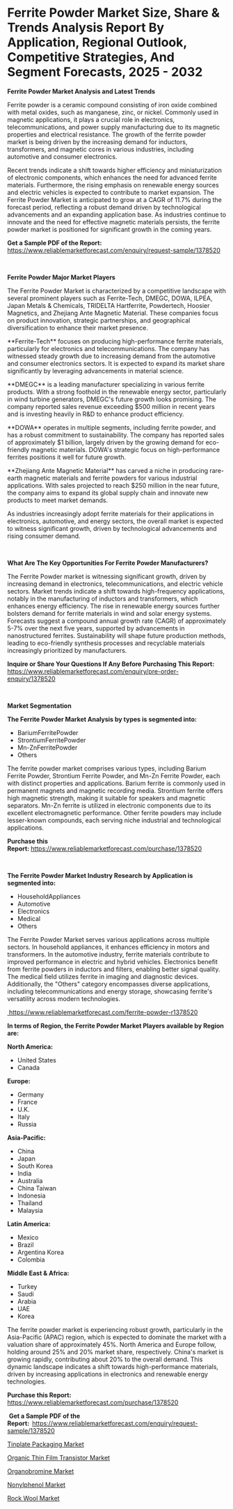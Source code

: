 <p><h1>Ferrite Powder Market Size, Share & Trends Analysis Report By Application, Regional Outlook, Competitive Strategies, And Segment Forecasts, 2025 - 2032</h1></p><p><strong>Ferrite Powder Market Analysis and Latest Trends</strong></p>
<p><p>Ferrite powder is a ceramic compound consisting of iron oxide combined with metal oxides, such as manganese, zinc, or nickel. Commonly used in magnetic applications, it plays a crucial role in electronics, telecommunications, and power supply manufacturing due to its magnetic properties and electrical resistance. The growth of the ferrite powder market is being driven by the increasing demand for inductors, transformers, and magnetic cores in various industries, including automotive and consumer electronics.</p><p>Recent trends indicate a shift towards higher efficiency and miniaturization of electronic components, which enhances the need for advanced ferrite materials. Furthermore, the rising emphasis on renewable energy sources and electric vehicles is expected to contribute to market expansion. The Ferrite Powder Market is anticipated to grow at a CAGR of 11.7% during the forecast period, reflecting a robust demand driven by technological advancements and an expanding application base. As industries continue to innovate and the need for effective magnetic materials persists, the ferrite powder market is positioned for significant growth in the coming years.</p></p>
<p><strong>Get a Sample PDF of the Report:&nbsp;</strong> <a href="https://www.reliablemarketforecast.com/enquiry/request-sample/1378520?utm_campaign=2011&utm_medium=2&utm_source=Github&utm_content=ia&utm_term=31032025&utm_id=ferrite-powder">https://www.reliablemarketforecast.com/enquiry/request-sample/1378520</a></p>
<p>&nbsp;</p>
<p><strong>Ferrite Powder Major Market Players</strong></p>
<p><p>The Ferrite Powder Market is characterized by a competitive landscape with several prominent players such as Ferrite-Tech, DMEGC, DOWA, ILPEA, Japan Metals & Chemicals, TRIDELTA Hartferrite, Powdertech, Hoosier Magnetics, and Zhejiang Ante Magnetic Material. These companies focus on product innovation, strategic partnerships, and geographical diversification to enhance their market presence.</p><p>**Ferrite-Tech** focuses on producing high-performance ferrite materials, particularly for electronics and telecommunications. The company has witnessed steady growth due to increasing demand from the automotive and consumer electronics sectors. It is expected to expand its market share significantly by leveraging advancements in material science.</p><p>**DMEGC** is a leading manufacturer specializing in various ferrite products. With a strong foothold in the renewable energy sector, particularly in wind turbine generators, DMEGC's future growth looks promising. The company reported sales revenue exceeding $500 million in recent years and is investing heavily in R&D to enhance product efficiency.</p><p>**DOWA** operates in multiple segments, including ferrite powder, and has a robust commitment to sustainability. The company has reported sales of approximately $1 billion, largely driven by the growing demand for eco-friendly magnetic materials. DOWA's strategic focus on high-performance ferrites positions it well for future growth.</p><p>**Zhejiang Ante Magnetic Material** has carved a niche in producing rare-earth magnetic materials and ferrite powders for various industrial applications. With sales projected to reach $250 million in the near future, the company aims to expand its global supply chain and innovate new products to meet market demands.</p><p>As industries increasingly adopt ferrite materials for their applications in electronics, automotive, and energy sectors, the overall market is expected to witness significant growth, driven by technological advancements and rising consumer demand.</p></p>
<p>&nbsp;</p>
<p><strong>What Are The Key Opportunities For Ferrite Powder Manufacturers?</strong></p>
<p><p>The Ferrite Powder market is witnessing significant growth, driven by increasing demand in electronics, telecommunications, and electric vehicle sectors. Market trends indicate a shift towards high-frequency applications, notably in the manufacturing of inductors and transformers, which enhances energy efficiency. The rise in renewable energy sources further bolsters demand for ferrite materials in wind and solar energy systems. Forecasts suggest a compound annual growth rate (CAGR) of approximately 5-7% over the next five years, supported by advancements in nanostructured ferrites. Sustainability will shape future production methods, leading to eco-friendly synthesis processes and recyclable materials increasingly prioritized by manufacturers.</p></p>
<p><strong>Inquire or Share Your Questions If Any Before Purchasing This Report:</strong> <a href="https://www.reliablemarketforecast.com/enquiry/pre-order-enquiry/1378520?utm_campaign=2011&utm_medium=2&utm_source=Github&utm_content=ia&utm_term=31032025&utm_id=ferrite-powder">https://www.reliablemarketforecast.com/enquiry/pre-order-enquiry/1378520</a></p>
<p>&nbsp;</p>
<p><strong>Market Segmentation</strong></p>
<p><strong>The Ferrite Powder Market Analysis by types is segmented into:</strong></p>
<p><ul><li>BariumFerritePowder</li><li>StrontiumFerritePowder</li><li>Mn-ZnFerritePowder</li><li>Others</li></ul></p>
<p><p>The ferrite powder market comprises various types, including Barium Ferrite Powder, Strontium Ferrite Powder, and Mn-Zn Ferrite Powder, each with distinct properties and applications. Barium ferrite is commonly used in permanent magnets and magnetic recording media. Strontium ferrite offers high magnetic strength, making it suitable for speakers and magnetic separators. Mn-Zn ferrite is utilized in electronic components due to its excellent electromagnetic performance. Other ferrite powders may include lesser-known compounds, each serving niche industrial and technological applications.</p></p>
<p><strong>Purchase this Report:&nbsp;</strong><a href="https://www.reliablemarketforecast.com/purchase/1378520?utm_campaign=2011&utm_medium=2&utm_source=Github&utm_content=ia&utm_term=31032025&utm_id=ferrite-powder">https://www.reliablemarketforecast.com/purchase/1378520</a></p>
<p>&nbsp;</p>
<p><strong>The Ferrite Powder Market Industry Research by Application is segmented into:</strong></p>
<p><ul><li>HouseholdAppliances</li><li>Automotive</li><li>Electronics</li><li>Medical</li><li>Others</li></ul></p>
<p><p>The Ferrite Powder Market serves various applications across multiple sectors. In household appliances, it enhances efficiency in motors and transformers. In the automotive industry, ferrite materials contribute to improved performance in electric and hybrid vehicles. Electronics benefit from ferrite powders in inductors and filters, enabling better signal quality. The medical field utilizes ferrite in imaging and diagnostic devices. Additionally, the "Others" category encompasses diverse applications, including telecommunications and energy storage, showcasing ferrite's versatility across modern technologies.</p></p>
<p><a href="https://www.reliablemarketforecast.com/ferrite-powder-r1378520?utm_campaign=2011&utm_medium=2&utm_source=Github&utm_content=ia&utm_term=31032025&utm_id=ferrite-powder">&nbsp;https://www.reliablemarketforecast.com/ferrite-powder-r1378520</a></p>
<p><strong>In terms of Region, the Ferrite Powder Market Players available by Region are:</strong></p>
<p>
    <p> <strong> North America: </strong>
        <ul>
            <li>United States</li>
            <li>Canada</li>
        </ul>
        </p> 
    <p> <strong> Europe: </strong>
        <ul>
            <li>Germany</li>
            <li>France</li>
            <li>U.K.</li>
            <li>Italy</li>
            <li>Russia</li>
        </ul>
        </p> 
    <p> <strong> Asia-Pacific: </strong>
        <ul>
            <li>China</li>
            <li>Japan</li>
            <li>South Korea</li>
            <li>India</li>
            <li>Australia</li>
            <li>China Taiwan</li>
            <li>Indonesia</li>
            <li>Thailand</li>
            <li>Malaysia</li>
        </ul>
        </p> 
    <p> <strong> Latin America: </strong>
        <ul>
            <li>Mexico</li>
            <li>Brazil</li>
            <li>Argentina Korea</li>
            <li>Colombia</li>
        </ul>
        </p> 
    <p> <strong> Middle East & Africa: </strong>
        <ul>
            <li>Turkey</li>
            <li>Saudi</li>
            <li>Arabia</li>
            <li>UAE</li>
            <li>Korea</li>
        </ul>
    </p>
    </p>
<p><p>The ferrite powder market is experiencing robust growth, particularly in the Asia-Pacific (APAC) region, which is expected to dominate the market with a valuation share of approximately 45%. North America and Europe follow, holding around 25% and 20% market share, respectively. China's market is growing rapidly, contributing about 20% to the overall demand. This dynamic landscape indicates a shift towards high-performance materials, driven by increasing applications in electronics and renewable energy technologies.</p></p>
<p><strong>Purchase this Report: </strong><a href="https://www.reliablemarketforecast.com/purchase/1378520?utm_campaign=2011&utm_medium=2&utm_source=Github&utm_content=ia&utm_term=31032025&utm_id=ferrite-powder">https://www.reliablemarketforecast.com/purchase/1378520</a></p>
<p>&nbsp;<strong>Get a Sample PDF of the Report:&nbsp;&nbsp;</strong><a href="https://www.reliablemarketforecast.com/enquiry/request-sample/1378520?utm_campaign=2011&utm_medium=2&utm_source=Github&utm_content=ia&utm_term=31032025&utm_id=ferrite-powder">https://www.reliablemarketforecast.com/enquiry/request-sample/1378520</a></p>
<p><strong></strong></p>
<p><p><a href="https://github.com/sadaandilou/Market-Research-Report-List-1/blob/main/tinplate-packaging-market.md?utm_campaign=2011&utm_medium=2&utm_source=Github&utm_content=ia&utm_term=31032025&utm_id=ferrite-powder">Tinplate Packaging Market</a></p><p><a href="https://github.com/moroesarta/Market-Research-Report-List-1/blob/main/organic-thin-film-transistor-market.md?utm_campaign=2011&utm_medium=2&utm_source=Github&utm_content=ia&utm_term=31032025&utm_id=ferrite-powder">Organic Thin Film Transistor Market</a></p><p><a href="https://github.com/kaganalcinwv/Market-Research-Report-List-1/blob/main/organobromine-market.md?utm_campaign=2011&utm_medium=2&utm_source=Github&utm_content=ia&utm_term=31032025&utm_id=ferrite-powder">Organobromine Market</a></p><p><a href="https://github.com/janustabarf2/Market-Research-Report-List-1/blob/main/nonylphenol-market.md?utm_campaign=2011&utm_medium=2&utm_source=Github&utm_content=ia&utm_term=31032025&utm_id=ferrite-powder">Nonylphenol Market</a></p><p><a href="https://github.com/szaszgrychkq/Market-Research-Report-List-1/blob/main/rock-wool-market.md?utm_campaign=2011&utm_medium=2&utm_source=Github&utm_content=ia&utm_term=31032025&utm_id=ferrite-powder">Rock Wool Market</a></p></p>